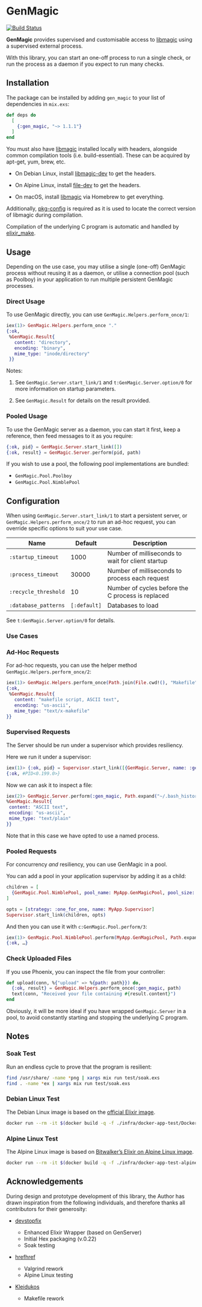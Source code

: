# GenMagic

[![Build Status](https://travis-ci.org/evadne/gen_magic.svg?branch=develop)](https://travis-ci.org/evadne/gen_magic)

**GenMagic** provides supervised and customisable access to [libmagic](http://man7.org/linux/man-pages/man3/libmagic.3.html) using a supervised external process.

With this library, you can start an one-off process to run a single check, or run the process as a daemon if you expect to run many checks.

## Installation

The package can be installed by adding `gen_magic` to your list of dependencies in `mix.exs`:

```elixir
def deps do
  [
    {:gen_magic, "~> 1.1.1"}
  ]
end
```

You must also have [libmagic](http://man7.org/linux/man-pages/man3/libmagic.3.html) installed locally with headers, alongside common compilation tools (i.e. build-essential). These can be acquired by apt-get, yum, brew, etc.

-  On Debian Linux, install [libmagic-dev](https://packages.debian.org/sid/libmagic-dev) to get the headers.

-  On Alpine Linux, install [file-dev](https://pkgs.alpinelinux.org/package/edge/main/x86_64/file-dev) to get the headers.

-  On macOS, install [libmagic](https://formulae.brew.sh/formula/libmagic) via Homebrew to get everything.

Additionally, [pkg-config](https://www.freedesktop.org/wiki/Software/pkg-config/) is required as it is used to locate the correct version of libmagic during compilation.

Compilation of the underlying C program is automatic and handled by [elixir_make](https://github.com/elixir-lang/elixir_make).

## Usage

Depending on the use case, you may utilise a single (one-off) GenMagic process without reusing it as a daemon, or utilise a connection pool (such as Poolboy) in your application to run multiple persistent GenMagic processes.

### Direct Usage

To use GenMagic directly, you can use `GenMagic.Helpers.perform_once/1`:

```elixir
iex(1)> GenMagic.Helpers.perform_once "."
{:ok,
 %GenMagic.Result{
   content: "directory",
   encoding: "binary",
   mime_type: "inode/directory"
 }}
```

Notes:

1.  See `GenMagic.Server.start_link/1` and `t:GenMagic.Server.option/0` for more information on startup parameters.

2.  See `GenMagic.Result` for details on the result provided.

### Pooled Usage

To use the GenMagic server as a daemon, you can start it first, keep a reference, then feed messages to it as you require:

```elixir
{:ok, pid} = GenMagic.Server.start_link([])
{:ok, result} = GenMagic.Server.perform(pid, path)
```

If you wish to use a pool, the following pool implementations are bundled:

- `GenMagic.Pool.Poolboy`
- `GenMagic.Pool.NimblePool`

## Configuration

When using `GenMagic.Server.start_link/1` to start a persistent server, or `GenMagic.Helpers.perform_once/2` to run an ad-hoc request, you can override specific options to suit your use case.

| Name | Default | Description |
| - | - | - |
| `:startup_timeout` | 1000 | Number of milliseconds to wait for client startup |
| `:process_timeout` | 30000 | Number of milliseconds to process each request |
| `:recycle_threshold` | 10 | Number of cycles before the C process is replaced |
| `:database_patterns` | `[:default]` | Databases to load |

See `t:GenMagic.Server.option/0` for details.

### Use Cases

### Ad-Hoc Requests

For ad-hoc requests, you can use the helper method `GenMagic.Helpers.perform_once/2`:

```elixir
iex(1)> GenMagic.Helpers.perform_once(Path.join(File.cwd!(), "Makefile"))
{:ok,
 %GenMagic.Result{
   content: "makefile script, ASCII text",
   encoding: "us-ascii",
   mime_type: "text/x-makefile"
}}
```

### Supervised Requests

The Server should be run under a supervisor which provides resiliency.

Here we run it under a supervisor:

```elixir
iex(1)> {:ok, pid} = Supervisor.start_link([{GenMagic.Server, name: :gen_magic}], strategy: :one_for_one)
{:ok, #PID<0.199.0>}
```

Now we can ask it to inspect a file:

```elixir
iex(2)> GenMagic.Server.perform(:gen_magic, Path.expand("~/.bash_history"))
%GenMagic.Result{
 content: "ASCII text",
 encoding: "us-ascii",
 mime_type: "text/plain"
}}
```

Note that in this case we have opted to use a named process.

### Pooled Requests

For concurrency *and* resiliency, you can use GenMagic in a pool.

You can add a pool in your application supervisor by adding it as a child:


```elixir
children = [
  {GenMagic.Pool.NimblePool, pool_name: MyApp.GenMagicPool, pool_size: 2}
]

opts = [strategy: :one_for_one, name: MyApp.Supervisor]
Supervisor.start_link(children, opts)
```

And then you can use it with `c:GenMagic.Pool.perform/3`:


```elixir
iex(1)> GenMagic.Pool.NimblePool.perform(MyApp.GenMagicPool, Path.expand("~/.bash_history"), [])
{:ok, …}
```

### Check Uploaded Files

If you use Phoenix, you can inspect the file from your controller:

```elixir
def upload(conn, %{"upload" => %{path: path}}) do,
  {:ok, result} = GenMagic.Helpers.perform_once(:gen_magic, path)
  text(conn, "Received your file containing #{result.content}")
end
```

Obviously, it will be more ideal if you have wrapped `GenMagic.Server` in a pool, to avoid constantly starting and stopping the underlying C program.

## Notes

### Soak Test

Run an endless cycle to prove that the program is resilient:

```bash
find /usr/share/ -name *png | xargs mix run test/soak.exs
find . -name *ex | xargs mix run test/soak.exs
```

### Debian Linux Test

The Debian Linux image is based on the [official Elixir image](https://github.com/c0b/docker-elixir).

```bash
docker run --rm -it $(docker build -q -f ./infra/docker-app-test/Dockerfile .) mix test
```

### Alpine Linux Test

The Alpine Linux image is based on [Bitwalker’s Elixir on Alpine Linux image](https://github.com/bitwalker/alpine-elixir).

```bash
docker run --rm -it $(docker build -q -f ./infra/docker-app-test-alpine/Dockerfile .) mix test
```

## Acknowledgements

During design and prototype development of this library, the Author has drawn inspiration from the following individuals, and therefore thanks all contributors for their generosity:

- [devstopfix](https://github.com/devstopfix)
  - Enhanced Elixir Wrapper (based on GenServer)
  - Initial Hex packaging (v.0.22)
  - Soak testing

- [hrefhref](https://github.com/hrefhref)
  - Valgrind rework
  - Alpine Linux testing

- [Kleidukos](https://github.com/Kleidukos)
  - Makefile rework
